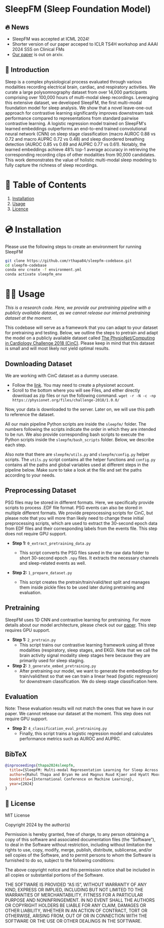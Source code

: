 # SleepFM (Sleep Foundation Model)

## 🔥 News
- SleepFM was accepted at ICML 2024!
- Shorter version of our paper acceped to ICLR TS4H workshop and AAAI 2024 SSS on Clinical FMs
- [Our paper](https://arxiv.org/abs/2405.17766v1) is out on arxiv.

## 📖 Introduction
Sleep is a complex physiological process evaluated through various modalities recording electrical brain, cardiac, and respiratory activities. We curate a large polysomnography dataset from over 14,000 participants comprising over 100,000 hours of multi-modal sleep recordings. Leveraging this extensive dataset, we developed SleepFM, the first multi-modal foundation model for sleep analysis. We show that a novel leave-one-out approach for contrastive learning significantly improves downstream task performance compared to representations from standard pairwise contrastive learning. A logistic regression model trained on SleepFM's learned embeddings outperforms an end-to-end trained convolutional neural network (CNN) on sleep stage classification (macro AUROC 0.88 vs 0.72 and macro AUPRC 0.72 vs 0.48) and sleep disordered breathing detection (AUROC 0.85 vs 0.69 and AUPRC 0.77 vs 0.61).  Notably, the learned embeddings achieve 48% top-1 average accuracy in retrieving the corresponding recording clips of other modalities from 90,000 candidates. This work demonstrates the value of holistic multi-modal sleep modeling to fully capture the richness of sleep recordings.


# 📖 Table of Contents
1. [Installation](#installation)
2. [Usage](#usage)
3. [Licence](#license)

<a name="installation"/>

# 💿 Installation

Please use the following steps to create an environment for running SleepFM

```bash
git clone https://github.com/rthapa84/sleepfm-codebase.git
cd sleepfm-codebase
conda env create -f environment.yml
conda activate sleepfm_env
```

<a name="usage"/>

# 👩‍💻 Usage

*This is a research code. Here, we provide our pretraining pipeline with a publicly available dataset, as we cannot release our internal pretraining dataset at the moment.*

This codebase will serve as a framework that you can adapt to your dataset for pretraining and testing. Below, we outline the steps to pretrain and adapt the model on a publicly available dataset called [The PhysioNet/Computing in Cardiology Challenge 2018 (CinC)](https://physionet.org/content/challenge-2018/1.0.0/test/#files-panel). Please keep in mind that this dataset is small and will most likely not yield optimal results.

## Downloading Dataset

We are working with CinC dataset as a dummy usecase. 

- Follow the [link](https://physionet.org/content/challenge-2018/1.0.0/test/#files-panel). You may need to create a physionet account. 
- Scroll to the bottom where you will see Files, and either directly download as zip files or run the following command. `wget -r -N -c -np https://physionet.org/files/challenge-2018/1.0.0/`

Now, your data is downloaded to the server. Later on, we will use this path to reference the dataset.

All our main pipeline Python scripts are inside the `sleepfm/` folder. The numbers following the scripts indicate the order in which they are intended to be run. We also provide corresponding bash scripts to execute the Python scripts inside the `sleepfm/bash_scripts` folder. Below, we describe each step.

Also note that there are `sleepfm/utils.py` and `sleepfm/config.py` helper scripts. The `utils.py` script contains all the helper functions and `config.py` contains all the paths and global variables used at different steps in the pipeline below. Make sure to take a look at the file and set the paths according to your needs. 

## Preprocessing Dataset

PSG files may be stored in different formats. Here, we specifically provide scripts to process .EDF file format. PSG events can also be stored in multiple different formats. We provide preprocessing scripts for CinC, but please note that you will more than likely need to change these initial preprocessing scripts, which are used to extract the 30-second epoch data from EDF files and their corresponding labels from the events file. This step does not require GPU support. 

- **Step 1:** `0_extract_pretraining_data.py`
  - This script converts the PSG files saved in the raw data folder to short 30-second epoch `.npy` files. It extracts the necessary channels and sleep-related events as well. 

- **Step 2:** `1_prepare_dataset.py`
  - This script creates the pretrain/train/valid/test split and manages them inside pickle files to be used later during pretraining and evaluation. 

## Pretraining

SleepFM uses 1D CNN and contrastive learning for pretraining. For more details about our model architecture, please check out our [paper](https://arxiv.org/abs/2405.17766v1). This step requires GPU support. 

- **Step 1:** `2_pretrain.py`
  - This script trains our contrastive learning framework using all three modalities (respiratory, sleep stages, and EKG). Note that we call the brain activity signal modality sleep stages here because they are primarily used for sleep staging. 
- **Step 2:** `3_generate_embed_pretraining.py`
  - After pretraining our model, we want to generate the embeddings for train/valid/test so that we can train a linear head (logistic regression) for downstream classification. We do sleep stage classification here. 

## Evaluation

Note: These evaluation results will not match the ones that we have in our paper. We cannot release our dataset at the moment. This step does not require GPU support. 

- **Step 2:** `4_classification_eval_pretraining.py`
  - Finally, this script trains a logistic regression model and calculates performance metrics such as AUROC and AUPRC.


## BibTeX

```bibtex
@inproceedings{thapa2024sleepfm,
  title={SleepFM: Multi-modal Representation Learning for Sleep Across Brain Activity, ECG and Respiratory Signals},
  author={Rahul Thapa and Bryan He and Magnus Ruud Kjaer and Hyatt Moore and Gauri Ganjoo and Emmanuel Mignot and James Zou},
  booktitle={International Conference on Machine Learning},
  year={2024}
}
```

## 🪪 License

MIT License

Copyright 2024 by the author(s)

Permission is hereby granted, free of charge, to any person obtaining a copy of this software and associated documentation files (the “Software”), to deal in the Software without restriction, including without limitation the rights to use, copy, modify, merge, publish, distribute, sublicense, and/or sell copies of the Software, and to permit persons to whom the Software is furnished to do so, subject to the following conditions:

The above copyright notice and this permission notice shall be included in all copies or substantial portions of the Software.

THE SOFTWARE IS PROVIDED “AS IS”, WITHOUT WARRANTY OF ANY KIND, EXPRESS OR IMPLIED, INCLUDING BUT NOT LIMITED TO THE WARRANTIES OF MERCHANTABILITY, FITNESS FOR A PARTICULAR PURPOSE AND NONINFRINGEMENT. IN NO EVENT SHALL THE AUTHORS OR COPYRIGHT HOLDERS BE LIABLE FOR ANY CLAIM, DAMAGES OR OTHER LIABILITY, WHETHER IN AN ACTION OF CONTRACT, TORT OR OTHERWISE, ARISING FROM, OUT OF OR IN CONNECTION WITH THE SOFTWARE OR THE USE OR OTHER DEALINGS IN THE SOFTWARE.

